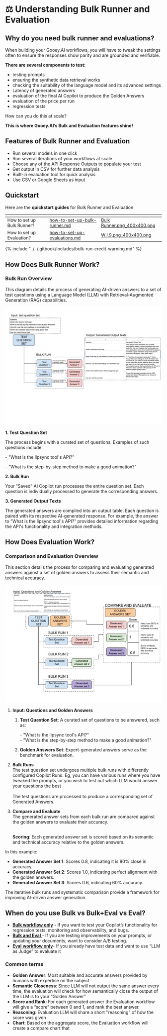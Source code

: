 # ⚖️ Understanding Bulk Runner and Evaluation

## Why do you need bulk runner and evaluations? <a href="#id-4zynvpxsa8kj" id="id-4zynvpxsa8kj"></a>

When building your Gooey.AI workflows, you will have to tweak the settings often to ensure the responses show parity and are grounded and verifiable.

**There are several components to test:**

* testing prompts
* ensuring the synthetic data retrieval works
* checking the suitability of the language model and its advanced settings
* Latency of generated answers
* evaluation of the final AI Copilot to produce the Golden Answers
* evaluation of the price per run
* regression tests

How can you do this at scale?

**This is where Gooey.AI’s Bulk and Evaluation features shine!**

## Features of Bulk Runner and Evaluation <a href="#eheq9i411cm3" id="eheq9i411cm3"></a>

* Run several models in one click
* Run several iterations of your workflows at scale
* Choose any of the API Response Outputs to populate your test
* Get output in CSV for further data analysis
* Built-in evaluation tool for quick analysis
* Use CSV or Google Sheets as input

## Quickstart

Here are the **quickstart guides** for Bulk Runner and Evaluation:

<table data-view="cards"><thead><tr><th></th><th data-hidden data-card-target data-type="content-ref"></th><th data-hidden data-card-cover data-type="files"></th></tr></thead><tbody><tr><td>How to set up Bulk Runner?</td><td><a href="how-to-set-up-bulk-runner.md">how-to-set-up-bulk-runner.md</a></td><td><a href="../../.gitbook/assets/Bulk Runner.png_400x400.png">Bulk Runner.png_400x400.png</a></td></tr><tr><td>How to set up Evaluation?</td><td><a href="how-to-set-up-evaluations.md">how-to-set-up-evaluations.md</a></td><td><a href="../../.gitbook/assets/W.I.9.png_400x400.png">W.I.9.png_400x400.png</a></td></tr></tbody></table>

{% include "../../.gitbook/includes/bulk-run-credit-warning.md" %}

## How Does Bulk Runner Work? <a href="#r7so22ymyyn2" id="r7so22ymyyn2"></a>

### Bulk Run Overview <a href="#id-2v61ngoeupi4" id="id-2v61ngoeupi4"></a>

This diagram details the process of generating AI-driven answers to a set of test questions using a Language Model (LLM) with Retrieval-Augmented Generation (RAG) capabilities.&#x20;

![](<../../.gitbook/assets/Understanding Bulk run and Evaluations.jpg>)



**1. Test Question Set**

The process begins with a curated set of questions. Examples of such questions include:

\- "What is the lipsync tool's API?"

\- "What is the step-by-step method to make a good animation?"

**2. Bulk Run**

Your “Saved” AI Copilot run processes the entire question set. Each question is individually processed to generate the corresponding answers.

**3. Generated Output Texts**

The generated answers are compiled into an output table. Each question is paired with its respective AI-generated response. For example, the answer to "What is the lipsync tool's API?" provides detailed information regarding the API's functionality and integration methods.

## How Does Evaluation Work? <a href="#id-5anc46np4cur" id="id-5anc46np4cur"></a>

### Comparison and Evaluation Overview <a href="#id-6yuy9sd29g76" id="id-6yuy9sd29g76"></a>

This section details the process for comparing and evaluating generated answers against a set of golden answers to assess their semantic and technical accuracy.

![](<../../.gitbook/assets/Understanding Bulk run and Evaluations (1).jpg>)

1. **Input: Questions and Golden Answers**
   1.  **Test Question Set**: A curated set of questions to be answered, such as:

       \- "What is the lipsync tool's API?"\
       \- "What is the step-by-step method to make a good animation?"
   2. **Golden Answers Set**: Expert-generated answers serve as the benchmark for evaluation.
2. **Bulk Runs**\
   The test question set undergoes multiple bulk runs with differently configured Copilot Runs. Eg, you can have various runs where you have tweaked the prompts, or you wish to test out which LLM would answer your questions the best\
   \
   The test questions are processed to produce a corresponding set of Generated Answers.
3.  **Compare and Evaluate**\
    The generated answer sets from each bulk run are compared against the golden answers to evaluate their accuracy.

    \
    **Scoring**: Each generated answer set is scored based on its semantic and technical accuracy relative to the golden answers.

In this example:

* **Generated Answer Set 1**: Scores 0.8, indicating it is 80% close in accuracy.
* **Generated Answer Set 2**: Scores 1.0, indicating perfect alignment with the golden answers.
* **Generated Answer Set 3**: Scores 0.6, indicating 60% accuracy.

The iterative bulk runs and systematic comparison provide a framework for improving AI-driven answer generation.

## When do you use Bulk vs Bulk+Eval vs Eval? <a href="#z8de5cdl1xxq" id="z8de5cdl1xxq"></a>

* [**Bulk workflow only**](https://gooey.ai/bulk/farmerchat-bulk-evaluator-regression-only-ggzy9gld1eae/) - If you want to test your Copilot’s functionality for regression tests, monitoring and observability, and bugs.
* [**Bulk and Eval** ](https://gooey.ai/bulk/farmerchat-bulk-evaluator-gpt-4o-mixtral-claude-vs-gemini-pro-15-b0o8aos3rj8y/)- If you are testing improvements on your prompts, or updating your documents, want to consider A/B testing.
* [**Eval** **workflow only**](https://gooey.ai/eval/copilot-evaluator-artpuhzwvily/)- If you already have test data and want to use “LLM as Judge” to evaluate it

### Common terms <a href="#id-3yvzoyislzdo" id="id-3yvzoyislzdo"></a>

* **Golden Answer**: Most suitable and accurate answers provided by humans with expertise on the subject
* **Semantic Closeness**: Since LLM will not output the same answer every time, the evaluation will check for how semantically close the output of the LLM is to your “Golden Answer”
* **Score and Rank**: For each generated answer the Evaluation workflow will give a “score” between 0 and 1, and rank the best answer.
* **Reasoning**: Evaluation LLM will share a short "reasoning" of how the score was given
* **Chart**: Based on the aggregate score, the Evaluation workflow will create a compare chart that
